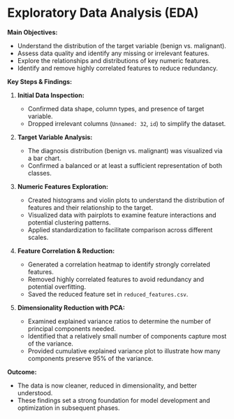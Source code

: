 # Exploratory Data Analysis (EDA)

**Main Objectives:**
- Understand the distribution of the target variable (benign vs. malignant).
- Assess data quality and identify any missing or irrelevant features.
- Explore the relationships and distributions of key numeric features.
- Identify and remove highly correlated features to reduce redundancy.

**Key Steps & Findings:**
1. **Initial Data Inspection:**  
   - Confirmed data shape, column types, and presence of target variable.
   - Dropped irrelevant columns (`Unnamed: 32`, `id`) to simplify the dataset.

2. **Target Variable Analysis:**  
   - The diagnosis distribution (benign vs. malignant) was visualized via a bar chart.
   - Confirmed a balanced or at least a sufficient representation of both classes.

3. **Numeric Features Exploration:**  
   - Created histograms and violin plots to understand the distribution of features and their relationship to the target.
   - Visualized data with pairplots to examine feature interactions and potential clustering patterns.
   - Applied standardization to facilitate comparison across different scales.

4. **Feature Correlation & Reduction:**  
   - Generated a correlation heatmap to identify strongly correlated features.
   - Removed highly correlated features to avoid redundancy and potential overfitting.
   - Saved the reduced feature set in `reduced_features.csv`.

5. **Dimensionality Reduction with PCA:**  
   - Examined explained variance ratios to determine the number of principal components needed.
   - Identified that a relatively small number of components capture most of the variance.
   - Provided cumulative explained variance plot to illustrate how many components preserve 95% of the variance.

**Outcome:**
- The data is now cleaner, reduced in dimensionality, and better understood.
- These findings set a strong foundation for model development and optimization in subsequent phases.
